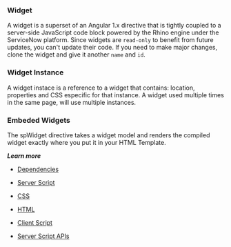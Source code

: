 ### Widget
A widget is a superset of an Angular 1.x directive that is tightly coupled to a server-side JavaScript code block powered by the Rhino engine under the ServiceNow platform.
Since widgets are `read-only` to benefit from future updates, you can't update their code. If you need to make major changes,
clone the widget and give it another `name` and `id`.

### Widget Instance
A widget instace is a reference to a widget that contains: location, properties and CSS especific for that instance. A widget used multiple times in the same page, will use multiple instances.


### Embeded Widgets
The spWidget directive takes a widget model and renders the compiled widget exactly where you put it in your HTML Template. 

***Learn more***

+ [Dependencies](/Widget_Dependencies.md)

+ [Server Script](/widget_server_script.md)

+ [CSS](/widget_css.md)

+ [HTML](/widget_html.md)

+ [Client Script](/widget_client_script.md)

+ [Server Script APIs](/widget_server_script_apis.md)

